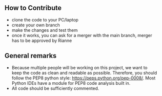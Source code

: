 ## How to Contribute

* clone the code to your PC/laptop
* create your own branch
* make the changes and test them
* once it works, you can ask for a merger with the main branch, merger has to be approved by Rianne

## General remarks

* Because multiple people will be working on this project, we want to keep the code as clean and readable as possible. Therefore, you should follow the PEP8 python style: https://peps.python.org/pep-0008/. Most Python IDEs have a module for PEP8 code analysis built in. 
* All code should be sufficiently commented. 